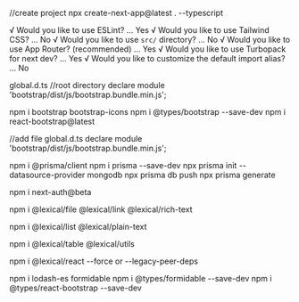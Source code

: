 //create project
npx create-next-app@latest . --typescript


√ Would you like to use ESLint? ...   Yes
√ Would you like to use Tailwind CSS? ... No 
√ Would you like to use `src/` directory? ... No 
√ Would you like to use App Router? (recommended) ...  Yes
√ Would you like to use Turbopack for next dev?  ...  Yes
√ Would you like to customize the default import alias? ... No      

global.d.ts //root directory
declare module 'bootstrap/dist/js/bootstrap.bundle.min.js';

npm i bootstrap bootstrap-icons
npm i @types/bootstrap --save-dev
npm i react-bootstrap@latest 

//add file global.d.ts
declare module 'bootstrap/dist/js/bootstrap.bundle.min.js';

npm i @prisma/client 
npm i prisma --save-dev
npx prisma init --datasource-provider mongodb
npx prisma db push
npx prisma generate

npm i next-auth@beta

npm i @lexical/file @lexical/link @lexical/rich-text

npm i @lexical/list @lexical/plain-text 

npm i @lexical/table @lexical/utils

npm i @lexical/react --force or --legacy-peer-deps

npm  i lodash-es formidable
npm i @types/formidable --save-dev
npm i  @types/react-bootstrap --save-dev



